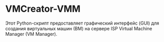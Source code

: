 # VMCreator-VMM
Этот Python-скрипт предоставляет графический интерфейс (GUI) для создания виртуальных машин (ВМ) на сервере ISP Virtual Machine Manager (VM Manager).
